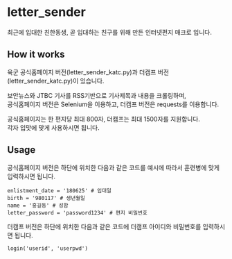 # letter_sender

최근에 입대한 친한동생, 곧 입대하는 친구를 위해 만든 인터넷편지 매크로 입니다.  
  
## How it works
육군 공식홈페이지 버전(letter_sender_katc.py)과 더캠프 버전(letter_sender_katc.py)이 있습니다.  
    
보안뉴스와 JTBC 기사를 RSS기반으로 기사제목과 내용을 크롤링하며,  
공식홈페이지 버전은 Selenium을 이용하고, 더캠프 버전은 requests를 이용합니다.
  
공식홈페이지는 한 편지당 최대 800자, 더캠프는 최대 1500자를 지원합니다.  
각자 입맛에 맞게 사용하시면 됩니다.  

## Usage

공식홈페이지 버전은 하단에 위치한 다음과 같은 코드를 예시에 따라서 훈련병에 맞게 입력하시면 됩니다.
```
enlistment_date = '180625' # 입대일
birth = '980117' # 생년월일
name = '홍길동' # 성함
letter_password = 'password1234' # 편지 비밀번호
```
  
더캠프 버전은 하단에 위치한 다음과 같은 코드에 더캠프 아이디와 비밀번호를 입력하시면 됩니다.
```
login('userid', 'userpwd')
```
